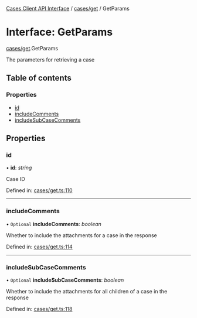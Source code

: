 [Cases Client API Interface](../cases_client_api.md) / [cases/get](../modules/cases_get.md) / GetParams

# Interface: GetParams

[cases/get](../modules/cases_get.md).GetParams

The parameters for retrieving a case

## Table of contents

### Properties

- [id](cases_get.getparams.md#id)
- [includeComments](cases_get.getparams.md#includecomments)
- [includeSubCaseComments](cases_get.getparams.md#includesubcasecomments)

## Properties

### id

• **id**: *string*

Case ID

Defined in: [cases/get.ts:110](https://github.com/jonathan-buttner/kibana/blob/0e98e105663/x-pack/plugins/cases/server/client/cases/get.ts#L110)

___

### includeComments

• `Optional` **includeComments**: *boolean*

Whether to include the attachments for a case in the response

Defined in: [cases/get.ts:114](https://github.com/jonathan-buttner/kibana/blob/0e98e105663/x-pack/plugins/cases/server/client/cases/get.ts#L114)

___

### includeSubCaseComments

• `Optional` **includeSubCaseComments**: *boolean*

Whether to include the attachments for all children of a case in the response

Defined in: [cases/get.ts:118](https://github.com/jonathan-buttner/kibana/blob/0e98e105663/x-pack/plugins/cases/server/client/cases/get.ts#L118)
